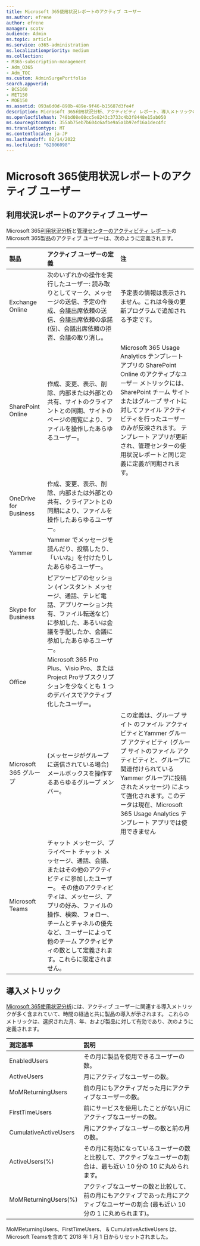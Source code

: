 ```yaml
---
title: Microsoft 365使用状況レポートのアクティブ ユーザー
ms.author: efrene
author: efrene
manager: scotv
audience: Admin
ms.topic: article
ms.service: o365-administration
ms.localizationpriority: medium
ms.collection:
- M365-subscription-management
- Adm_O365
- Adm_TOC
ms.custom: AdminSurgePortfolio
search.appverid:
- BCS160
- MET150
- MOE150
ms.assetid: 093a6d0d-890b-489e-9f46-b15687d3fe4f
description: Microsoft 365利用状況分析、アクティビティ レポート、導入メトリックのアクティブ ユーザーについて説明します。
ms.openlocfilehash: 748bd08e08cc5e8243c3733c4b3f8448e15ab050
ms.sourcegitcommit: 355ab75eb7b604c6afbe9a5a1b97ef16a1dec4fc
ms.translationtype: MT
ms.contentlocale: ja-JP
ms.lasthandoff: 02/14/2022
ms.locfileid: "62806098"
---
```

# <a name="active-user-in-microsoft-365-usage-reports"></a>Microsoft 365使用状況レポートのアクティブ ユーザー

## <a name="active-user-in-usage-reports"></a>利用状況レポートのアクティブ ユーザー

Microsoft 365[利用状況分析](usage-analytics.md)と[管理センターのアクティビティ レポート](../activity-reports/activity-reports.md)のMicrosoft 365製品のアクティブ ユーザーは、次のように定義されます。 
  
|**製品**|**アクティブ ユーザーの定義**|**注**|
|:-----|:-----|:-----|
|Exchange Online  <br/> |次のいずれかの操作を実行したユーザー: 読み取りとしてマーク、メッセージの送信、予定の作成、会議出席依頼の送信、会議出席依頼の承諾 (仮)、会議出席依頼の拒否、会議の取り消し。  <br/> |予定表の情報は表示されません。これは今後の更新プログラムで追加される予定です。  <br/> |
|SharePoint Online  <br/> |作成、変更、表示、削除、内部または外部との共有、サイトのクライアントとの同期、サイトのページの閲覧により、ファイルを操作したあらゆるユーザー。  <br/> |Microsoft 365 Usage Analytics テンプレート アプリの SharePoint Online のアクティブなユーザー メトリックには、SharePoint チーム サイトまたはグループ サイトに対してファイル アクティビティを行ったユーザーのみが反映されます。 テンプレート アプリが更新され、管理センターの使用状況レポートと同じ定義に定義が同期されます。  <br/> |
|OneDrive for Business  <br/> |作成、変更、表示、削除、内部または外部との共有、クライアントとの同期により、ファイルを操作したあらゆるユーザー。  <br/> ||
|Yammer  <br/> |Yammer でメッセージを読んだり、投稿したり、「いいね」を付けたりしたあらゆるユーザー。  <br/> ||
|Skype for Business  <br/> |ピアツーピアのセッション (インスタント メッセージ、通話、テレビ電話、アプリケーション共有、ファイル転送など) に参加した、あるいは会議を手配したか、会議に参加したあらゆるユーザー。  <br/> ||
|Office  <br/> |Microsoft 365 Pro Plus、Visio Pro、またはProject Proサブスクリプションを少なくとも 1 つのデバイスでアクティブ化したユーザー。  <br/> ||
|Microsoft 365 グループ  <br/> |(メッセージがグループに送信されている場合) メールボックスを操作するあらゆるグループ メンバー。  <br/> |この定義は、グループ サイト のファイル アクティビティとYammer グループ アクティビティ (グループ サイトのファイル アクティビティと、グループに関連付けられているYammer グループに投稿されたメッセージ) によって強化されます。このデータは現在、Microsoft 365 Usage Analytics テンプレート アプリでは使用できません  <br/> |
|Microsoft Teams  <br/> |チャット メッセージ、プライベート チャット メッセージ、通話、会議、またはその他のアクティビティに参加したユーザー。 その他のアクティビティは、メッセージ、アプリの好み、ファイルの操作、検索、フォロー、チームとチャネルの優先など、ユーザーによって他のチーム アクティビティの数として定義されます。これらに限定されません。  <br/> ||
   
## <a name="adoption-metrics"></a>導入メトリック

[Microsoft 365使用状況分析](usage-analytics.md)には、アクティブ ユーザーに関連する導入メトリックが多く含まれていて、時間の経過と共に製品の導入が示されます。 これらのメトリックは、選択された月、年、および製品に対して有効であり、次のように定義されます。 
  
|**測定基準**|**説明**|
|:-----|:-----|
|EnabledUsers  <br/> |その月に製品を使用できるユーザーの数。  <br/> |
|ActiveUsers  <br/> |月にアクティブなユーザーの数。  <br/> |
|MoMReturningUsers  <br/> |前の月にもアクティブだった月にアクティブなユーザーの数。  <br/> |
|FirstTimeUsers  <br/> |前にサービスを使用したことがない月にアクティブなユーザーの数。  <br/> |
|CumulativeActiveUsers  <br/> |月にアクティブなユーザーの数と前の月の数。  <br/> |
|ActiveUsers(%)  <br/> |その月に有効になっているユーザーの数と比較して、アクティブなユーザーの割合は、最も近い 10 分の 10 に丸められます。  <br/> |
|MoMReturningUsers(%)  <br/> |アクティブなユーザーの数と比較して、前の月にもアクティブであった月にアクティブなユーザーの割合 (最も近い 10 分の 1 に丸められます)。  <br/> |
   
MoMReturningUsers、FirstTimeUsers、 &amp; CumulativeActiveUsers は、Microsoft Teamsを含めて 2018 年 1 月 1 日からリセットされました。
  
